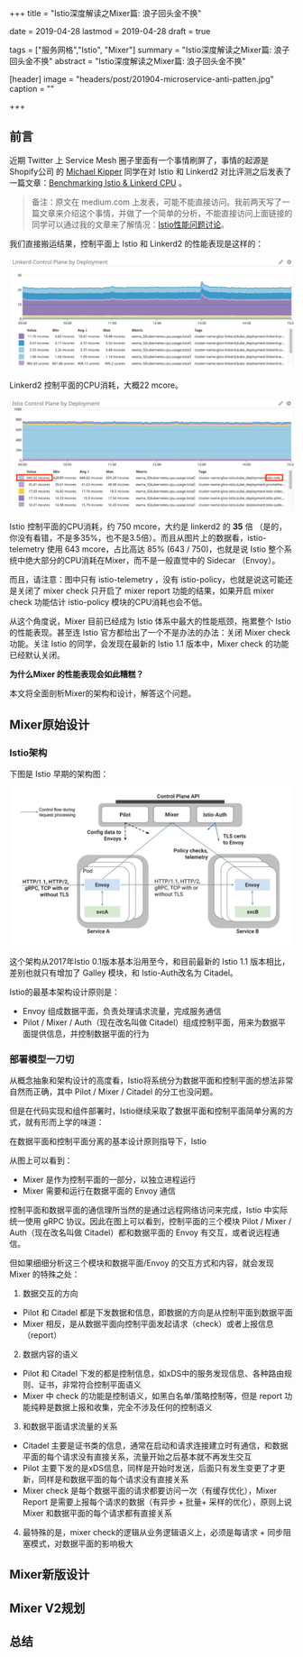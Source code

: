 +++
title = "Istio深度解读之Mixer篇: 浪子回头金不换"

date = 2019-04-28
lastmod = 2019-04-28
draft = true

tags = ["服务网格","Istio", "Mixer"]
summary = "Istio深度解读之Mixer篇: 浪子回头金不换"
abstract = "Istio深度解读之Mixer篇: 浪子回头金不换"

[header]
image = "headers/post/201904-microservice-anti-patten.jpg"
caption = ""

+++

## 前言

近期 Twitter 上 Service Mesh 圈子里面有一个事情刷屏了，事情的起源是 Shopify公司 的 [Michael Kipper](https://twitter.com/michaelkipper) 同学在对 Istio 和 Linkerd2 对比评测之后发表了一篇文章：[Benchmarking Istio & Linkerd CPU](https://medium.com/@michael_87395/benchmarking-istio-linkerd-cpu-c36287e32781) 。

> 备注：原文在 medium.com 上发表，可能不能直接访问。我前两天写了一篇文章来介绍这个事情，并做了一个简单的分析，不能直接访问上面链接的同学可以通过我的文章来了解情况：[Istio性能问题讨论](../201904-istio-performance-issue/)。

我们直接搬运结果，控制平面上 Istio 和 Linkerd2 的性能表现是这样的：

![](../201904-istio-performance-issue/images/linkerd-cpu.png)

Linkerd2 控制平面的CPU消耗，大概22 mcore。

![](../201904-istio-performance-issue/images/istio-cpu.png)

Istio 控制平面的CPU消耗，约 750 mcore，大约是 linkerd2 的 **35** 倍 （是的，你没有看错，不是多35%，也不是3.5倍）。而且从图片上的数据看，istio-telemetry 使用 643 mcore，占比高达 85% (643 / 750)，也就是说 Istio 整个系统中绝大部分的CPU消耗在Mixer，而不是一般直觉中的 Sidecar （Envoy）。

而且，请注意：图中只有 istio-telemetry ，没有 istio-policy，也就是说这可能还是关闭了 mixer check 只开启了 mixer report 功能的结果，如果开启 mixer check 功能估计 istio-policy 模块的CPU消耗也会不低。

从这个角度说，Mixer 目前已经成为 Istio 体系中最大的性能瓶颈，拖累整个 Istio 的性能表现。甚至连 Istio 官方都给出了一个不是办法的办法：关闭 Mixer check 功能。关注 Istio 的同学，会发现在最新的 Istio 1.1 版本中，Mixer check 的功能已经默认关闭。

**为什么Mixer 的性能表现会如此糟糕？**

本文将全面剖析Mixer的架构和设计，解答这个问题。

## Mixer原始设计

### Istio架构

下图是 Istio 早期的架构图：

![](images/v1-arch.jpg)

这个架构从2017年Istio 0.1版本基本沿用至今，和目前最新的 Istio 1.1 版本相比，差别也就只有增加了 Galley 模块，和 Istio-Auth改名为 Citadel。

Istio的最基本架构设计原则是：

- Envoy 组成数据平面，负责处理请求流量，完成服务通信
- Pilot / Mixer / Auth（现在改名叫做 Citadel）组成控制平面，用来为数据平面提供信息，并控制数据平面的行为

### 部署模型一刀切

从概念抽象和架构设计的高度看，Istio将系统分为数据平面和控制平面的想法非常自然而正确，其中 Pilot / Mixer / Citadel 的分工也没问题。

但是在代码实现和组件部署时，Istio继续采取了数据平面和控制平面简单分离的方式，就有形而上学的味道：

在数据平面和控制平面分离的基本设计原则指导下，Istio

从图上可以看到：

- Mixer 是作为控制平面的一部分，以独立进程运行
- Mixer 需要和运行在数据平面的 Envoy 通信

控制平面和数据平面的通信理所当然的是通过远程网络访问来完成，Istio 中实际统一使用 gRPC 协议。因此在图上可以看到，控制平面的三个模块 Pilot / Mixer / Auth（现在改名叫做 Citadel）都和数据平面的 Envoy 有交互，或者说远程通信。

但如果细细分析这三个模块和数据平面/Envoy 的交互方式和内容，就会发现 Mixer 的特殊之处：

1. 数据交互的方向

  - Pilot 和 Citadel 都是下发数据和信息，即数据的方向是从控制平面到数据平面
  - Mixer 相反，是从数据平面向控制平面发起请求（check）或者上报信息（report）
2. 数据内容的语义

  - Pilot 和 Citadel 下发的都是控制信息，如xDS中的服务发现信息、各种路由规则、证书，非常符合控制平面语义
  - Mixer 中 check 的功能是控制语义，如黑白名单/策略控制等，但是 report 功能纯粹是数据上报和收集，完全不涉及任何的控制语义
3. 和数据平面请求流量的关系

  - Citadel 主要是证书类的信息，通常在启动和请求连接建立时有通信，和数据平面的每个请求没有直接关系，流量开始之后基本就不再发生交互
  - Pilot 主要下发的是xDS信息，同样是开始时发送，后面只有发生变更了才更新，同样是和数据平面的每个请求没有直接关系
  - Mixer check 是每个数据平面的请求都要访问一次（有缓存优化），Mixer Report 是需要上报每个请求的数据（有异步 + 批量+ 采样的优化），原则上说 Mixer 和数据平面的每个请求都有直接关系 
4. 最特殊的是，mixer check的逻辑从业务逻辑语义上，必须是每请求 + 同步阻塞模式，对数据平面的影响极大





## Mixer新版设计

## Mixer V2规划

## 总结

